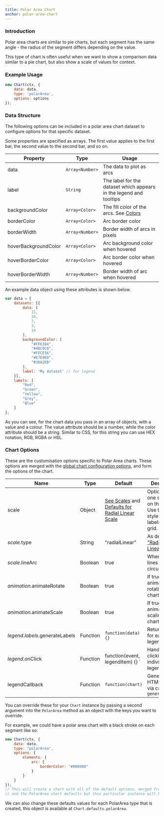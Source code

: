 ```yaml
---
title: Polar Area Chart
anchor: polar-area-chart
---
```

### Introduction
Polar area charts are similar to pie charts, but each segment has the same angle - the radius of the segment differs depending on the value.

This type of chart is often useful when we want to show a comparison data similar to a pie chart, but also show a scale of values for context.

<div class="canvas-holder">
	<canvas width="250" height="125"></canvas>
</div>

### Example Usage

```javascript
new Chart(ctx, {
	data: data,
	type: 'polarArea',
	options: options
});
```

### Data Structure

The following options can be included in a polar area chart dataset to configure options for that specific dataset.

Some properties are specified as arrays. The first value applies to the first bar, the second value to the second bar, and so on.

Property | Type | Usage
--- | --- | ---
data | `Array<Number>` | The data to plot as arcs
label | `String` | The label for the dataset which appears in the legend and tooltips
backgroundColor | `Array<Color>` | The fill color of the arcs. See [Colors](#chart-configuration-colors)
borderColor | `Array<Color>` | Arc border color
borderWidth | `Array<Number>` | Border width of arcs in pixels
hoverBackgroundColor | `Array<Color>` | Arc background color when hovered
hoverBorderColor | `Array<Color>` | Arc border color when hovered
hoverBorderWidth | `Array<Number>` | Border width of arc when hovered

An example data object using these attributes is shown below.

```javascript
var data = {
	datasets: [{
		data: [
			11,
			16,
			7,
			3,
			14
		],
		backgroundColor: [
			"#FF6384",
			"#4BC0C0",
			"#FFCE56",
			"#E7E9ED",
			"#36A2EB"
		],
		label: 'My dataset' // for legend
	}],
	labels: [
		"Red",
		"Green",
		"Yellow",
		"Grey",
		"Blue"
	]
};
```
As you can see, for the chart data you pass in an array of objects, with a value and a colour. The value attribute should be a number, while the color attribute should be a string. Similar to CSS, for this string you can use HEX notation, RGB, RGBA or HSL.

### Chart Options

These are the customisation options specific to Polar Area charts. These options are merged with the [global chart configuration options](#global-chart-configuration), and form the options of the chart.

Name | Type | Default | Description
--- | --- | --- | ---
scale | Object | [See Scales](#scales) and [Defaults for Radial Linear Scale](#scales-radial-linear-scale) | Options for the one scale used on the chart. Use this to style the ticks, labels, and grid.
*scale*.type | String |"radialLinear" | As defined in ["Radial Linear"](#scales-radial-linear-scale).
*scale*.lineArc | Boolean | true | When true, lines are circular.
*animation*.animateRotate | Boolean |true | If true, will animate the rotation of the chart.
*animation*.animateScale | Boolean | true | If true, will animate scaling the chart.
*legend*.*labels*.generateLabels | Function | `function(data) {} ` | Returns labels for each the legend
*legend*.onClick | Function | function(event, legendItem) {} ` | Handles clicking an individual legend item
legendCallback | Function | `function(chart) ` | Generates the HTML legend via calls to `generateLegend`

You can override these for your `Chart` instance by passing a second argument into the `PolarArea` method as an object with the keys you want to override.

For example, we could have a polar area chart with a black stroke on each segment like so:

```javascript
new Chart(ctx, {
	data: data,
	type: "polarArea",
	options: {
		elements: {
			arc: {
				borderColor: "#000000"
			}
		}
	}
});
// This will create a chart with all of the default options, merged from the global config,
// and the PolarArea chart defaults but this particular instance will have `elements.arc.borderColor` set to `"#000000"`.
```

We can also change these defaults values for each PolarArea type that is created, this object is available at `Chart.defaults.polarArea`.
